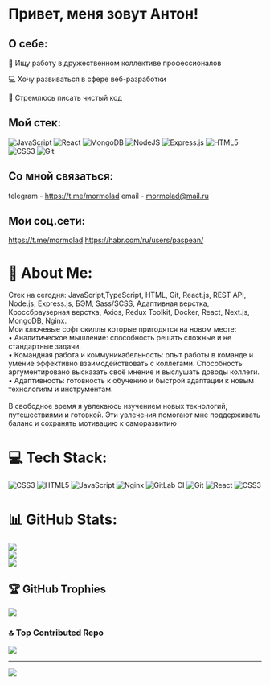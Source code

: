 # Привет, меня зовут Антон!

## О себе:
💼 Ищу работу в дружественном коллективе профессионалов

💻 Хочу развиваться в сфере веб-разработки

📝 Стремлюсь писать чистый код

## Мой cтек:
![JavaScript](https://img.shields.io/badge/javascript-%23323330.svg?style=for-the-badge&logo=javascript&logoColor=%23F7DF1E)
![React](https://img.shields.io/badge/react-%2320232a.svg?style=for-the-badge&logo=react&logoColor=%2361DAFB)
![MongoDB](https://img.shields.io/badge/MongoDB-%234ea94b.svg?style=for-the-badge&logo=mongodb&logoColor=white)
![NodeJS](https://img.shields.io/badge/node.js-6DA55F?style=for-the-badge&logo=node.js&logoColor=white)
![Express.js](https://img.shields.io/badge/express.js-%23404d59.svg?style=for-the-badge&logo=express&logoColor=%2361DAFB)
![HTML5](https://img.shields.io/badge/html5-%23E34F26.svg?style=for-the-badge&logo=html5&logoColor=white)
![CSS3](https://img.shields.io/badge/css3-%231572B6.svg?style=for-the-badge&logo=css3&logoColor=white)
![Git](https://img.shields.io/badge/git-%23F05033.svg?style=for-the-badge&logo=git&logoColor=white)

## Cо мной связаться:
telegram - https://t.me/mormolad
email - mormolad@mail.ru
## Мои соц.сети:
https://t.me/mormolad
https://habr.com/ru/users/paspean/
# 💫 About Me:
Стек на сегодня: JavaScript,TypeScript, HTML, Git, React.js, REST API, Node.js, Express.js, БЭМ, Sass/SCSS, Адаптивная верстка, Кроссбраузерная верстка, Axios, Redux Toolkit, Docker, React, Next.js, MongoDB, Nginx.<br>Мои ключевые софт скиллы которые пригодятся на новом месте:<br>• Аналитическое мышление: способность решать сложные и не стандартные задачи.<br>• Командная работа и коммуникабельность: опыт работы в команде и умение эффективно взаимодействовать с коллегами. Способность аргументировано высказать своё мнение и выслушать доводы коллеги.<br>• Адаптивность: готовность к обучению и быстрой адаптации к новым технологиям и инструментам.<br><br>В свободное время я увлекаюсь изучением новых технологий, путешествиями и готовкой. Эти увлечения помогают мне поддерживать баланс и сохранять мотивацию к саморазвитию


# 💻 Tech Stack:
![CSS3](https://img.shields.io/badge/css3-%231572B6.svg?style=for-the-badge&logo=css3&logoColor=white) ![HTML5](https://img.shields.io/badge/html5-%23E34F26.svg?style=for-the-badge&logo=html5&logoColor=white) ![JavaScript](https://img.shields.io/badge/javascript-%23323330.svg?style=for-the-badge&logo=javascript&logoColor=%23F7DF1E) ![Nginx](https://img.shields.io/badge/nginx-%23009639.svg?style=for-the-badge&logo=nginx&logoColor=white) ![GitLab CI](https://img.shields.io/badge/gitlab%20CI-%23181717.svg?style=for-the-badge&logo=gitlab&logoColor=white) ![Git](https://img.shields.io/badge/git-%23F05033.svg?style=for-the-badge&logo=git&logoColor=white) ![React](https://img.shields.io/badge/react-%2320232a.svg?style=for-the-badge&logo=react&logoColor=%2361DAFB) ![CSS3](https://img.shields.io/badge/css3-%231572B6.svg?style=for-the-badge&logo=css3&logoColor=white)
# 📊 GitHub Stats:
![](https://github-readme-stats.vercel.app/api?username=mormolad&theme=dark&hide_border=false&include_all_commits=false&count_private=false)<br/>
![](https://github-readme-streak-stats.herokuapp.com/?user=mormolad&theme=dark&hide_border=false)<br/>
![](https://github-readme-stats.vercel.app/api/top-langs/?username=mormolad&theme=dark&hide_border=false&include_all_commits=false&count_private=false&layout=compact)

## 🏆 GitHub Trophies
![](https://github-profile-trophy.vercel.app/?username=mormolad&theme=radical&no-frame=false&no-bg=true&margin-w=4)

### 🔝 Top Contributed Repo
![](https://github-contributor-stats.vercel.app/api?username=mormolad&limit=5&theme=dark&combine_all_yearly_contributions=true)

---
[![](https://visitcount.itsvg.in/api?id=mormolad&icon=0&color=0)](https://visitcount.itsvg.in)

<!-- Proudly created with GPRM ( https://gprm.itsvg.in ) -->
